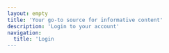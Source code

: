 ```yaml
---
layout: empty
title: 'Your go-to source for informative content'
description: 'Login to your account'
navigation: 
  title: 'Login
---
```

